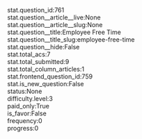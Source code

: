 stat.question_id:761  
stat.question__article__live:None  
stat.question__article__slug:None  
stat.question__title:Employee Free Time  
stat.question__title_slug:employee-free-time  
stat.question__hide:False  
stat.total_acs:7  
stat.total_submitted:9  
stat.total_column_articles:1  
stat.frontend_question_id:759  
stat.is_new_question:False  
status:None  
difficulty.level:3  
paid_only:True  
is_favor:False  
frequency:0  
progress:0  
